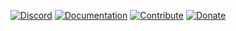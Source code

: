 <div align="center">

[![Discord](https://img.shields.io/discord/385252444734619680?style=for-the-badge&logo=discord&logoColor=white&color=5865F2)](https://discord.gg/QXPCk2y)
[![Documentation](https://img.shields.io/badge/Documentation-blueviolet?logo=Wikipedia&labelColor=gray&style=for-the-badge)](https://docs.mineinabyss.com)
[![Contribute](https://img.shields.io/badge/Contribute-e57be5?logo=github%20sponsors&logoColor=white&style=for-the-badge)](https://outline.mineinabyss.com/s/coding/)
[![Donate](https://img.shields.io/badge/Donate-FF5E5B?logo=ko-fi&logoColor=white&style=for-the-badge)](https://ko-fi.com/mineinabyss)
